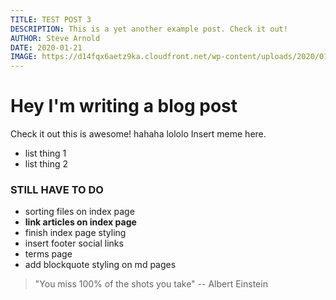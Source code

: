 ```yaml
---
TITLE: TEST POST 3
DESCRIPTION: This is a yet another example post. Check it out!
AUTHOR: Steve Arnold
DATE: 2020-01-21
IMAGE: https://d14fqx6aetz9ka.cloudfront.net/wp-content/uploads/2020/01/20141709/20200119_TURKOWSKI_Surfline1-2730.jpg
---
```


# Hey I'm writing a blog post

Check it out this is awesome!
hahaha lololo
Insert meme here.

-   list thing 1
-   list thing 2

### STILL HAVE TO DO

-   sorting files on index page
-   **link articles on index page**
-   finish index page styling
-   insert footer social links
-   terms page
-   add blockquote styling on md pages

> "You miss 100% of the shots you take" -- Albert Einstein
